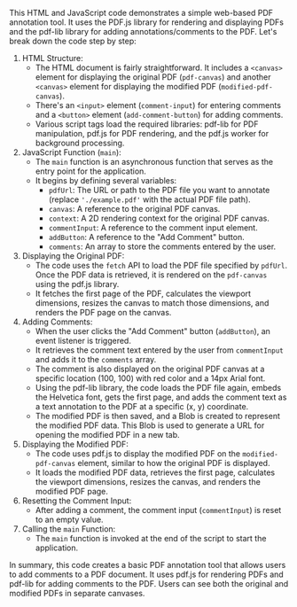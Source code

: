 This HTML and JavaScript code demonstrates a simple web-based PDF annotation tool. It uses the PDF.js library for rendering and displaying PDFs and the pdf-lib library for adding annotations/comments to the PDF. Let's break down the code step by step:

1. HTML Structure:
   - The HTML document is fairly straightforward. It includes a `<canvas>` element for displaying the original PDF (`pdf-canvas`) and another `<canvas>` element for displaying the modified PDF (`modified-pdf-canvas`).
   - There's an `<input>` element (`comment-input`) for entering comments and a `<button>` element (`add-comment-button`) for adding comments.
   - Various script tags load the required libraries: pdf-lib for PDF manipulation, pdf.js for PDF rendering, and the pdf.js worker for background processing.
2. JavaScript Function (`main`):
   - The `main` function is an asynchronous function that serves as the entry point for the application.
   - It begins by defining several variables:
     - `pdfUrl`: The URL or path to the PDF file you want to annotate (replace `'./example.pdf'` with the actual PDF file path).
     - `canvas`: A reference to the original PDF canvas.
     - `context`: A 2D rendering context for the original PDF canvas.
     - `commentInput`: A reference to the comment input element.
     - `addButton`: A reference to the "Add Comment" button.
     - `comments`: An array to store the comments entered by the user.
3. Displaying the Original PDF:
   - The code uses the `fetch` API to load the PDF file specified by `pdfUrl`. Once the PDF data is retrieved, it is rendered on the `pdf-canvas` using the pdf.js library.
   - It fetches the first page of the PDF, calculates the viewport dimensions, resizes the canvas to match those dimensions, and renders the PDF page on the canvas.
4. Adding Comments:
   - When the user clicks the "Add Comment" button (`addButton`), an event listener is triggered.
   - It retrieves the comment text entered by the user from `commentInput` and adds it to the `comments` array.
   - The comment is also displayed on the original PDF canvas at a specific location (100, 100) with red color and a 14px Arial font.
   - Using the pdf-lib library, the code loads the PDF file again, embeds the Helvetica font, gets the first page, and adds the comment text as a text annotation to the PDF at a specific (x, y) coordinate.
   - The modified PDF is then saved, and a Blob is created to represent the modified PDF data. This Blob is used to generate a URL for opening the modified PDF in a new tab.
5. Displaying the Modified PDF:
   - The code uses pdf.js to display the modified PDF on the `modified-pdf-canvas` element, similar to how the original PDF is displayed.
   - It loads the modified PDF data, retrieves the first page, calculates the viewport dimensions, resizes the canvas, and renders the modified PDF page.
6. Resetting the Comment Input:
   - After adding a comment, the comment input (`commentInput`) is reset to an empty value.
7. Calling the `main` Function:
   - The `main` function is invoked at the end of the script to start the application.

In summary, this code creates a basic PDF annotation tool that allows users to add comments to a PDF document. It uses pdf.js for rendering PDFs and pdf-lib for adding comments to the PDF. Users can see both the original and modified PDFs in separate canvases.